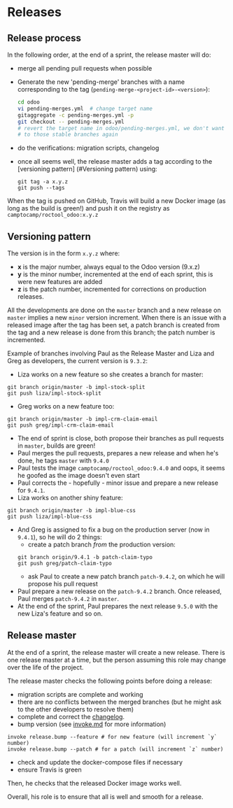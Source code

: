 # Releases

## Release process

In the following order, at the end of a sprint, the release master will do:

* merge all pending pull requests when possible
* Generate the new 'pending-merge' branches with a name corresponding to the tag (`pending-merge-<project-id>-<version>`):

  ```bash
  cd odoo
  vi pending-merges.yml  # change target name
  gitaggregate -c pending-merges.yml -p
  git checkout -- pending-merges.yml
  # revert the target name in odoo/pending-merges.yml, we don't want to write
  # to those stable branches again
  ```

* do the verifications: migration scripts, changelog
* once all seems well, the release master adds a tag according to
  the [versioning pattern] (#Versioning pattern) using:

  ```
  git tag -a x.y.z
  git push --tags
  ```
When the tag is pushed on GitHub, Travis will build a new Docker image (as
long as the build is green!) and push it on the registry as `camptocamp/roctool_odoo:x.y.z`

## Versioning pattern

The version is in the form `x.y.z` where:

* **x** is the major number, always equal to the Odoo version (9.x.z)
* **y** is the minor number, incremented at the end of each sprint, this is
  were new features are added
* **z** is the patch number, incremented for corrections on production releases.

All the developments are done on the `master` branch and a new release on
`master` implies a new `minor` version increment.
When there is an issue with a released image after the tag has been set, a
patch branch is created from the tag and a new release is done from this
branch; the patch number is incremented.

Example of branches involving Paul as the Release Master and Liza and Greg as
developers, the current version is `9.3.2`:

* Liza works on a new feature so she creates a branch for master:

```
git branch origin/master -b impl-stock-split
git push liza/impl-stock-split
```

* Greg works on a new feature too:
```
git branch origin/master -b impl-crm-claim-email
git push greg/impl-crm-claim-email
```
* The end of sprint is close, both propose their branches as pull requests in
  `master`, builds are green!
* Paul merges the pull requests, prepares a new release and when he's done, he
  tags `master` with `9.4.0`
* Paul tests the image `camptocamp/roctool_odoo:9.4.0` and oops, it seems he
  goofed as the image doesn't even start
* Paul corrects the - hopefully - minor issue and prepare a new release for
  `9.4.1`.
* Liza works on another shiny feature:
```
git branch origin/master -b impl-blue-css
git push liza/impl-blue-css
```
* And Greg is assigned to fix a bug on the production server (now in `9.4.1`),
  so he will do 2 things:
  * create a patch branch *from* the production version:
  ```
  git branch origin/9.4.1 -b patch-claim-typo
  git push greg/patch-claim-typo
  ```
  * ask Paul to create a new patch branch `patch-9.4.2`, on which he will
    propose his pull request
* Paul prepare a new release on the `patch-9.4.2` branch. Once released, Paul merges `patch-9.4.2` in `master`.
* At the end of the sprint, Paul prepares the next release `9.5.0` with the new Liza's feature and so on.

## Release master

At the end of a sprint, the release master will create a new release.
There is one release master at a time, but the person assuming this role may
change over the life of the project.

The release master checks the following points before doing a release:

* migration scripts are complete and working
* there are no conflicts between the merged branches (but he might ask to the
  other developers to resolve them)
* complete and correct the [changelog](../HISTORY.rst).
* bump version (see [invoke.md](invoke.md#releasebump) for more information)
```
invoke release.bump --feature # for new feature (will increment `y` number)
invoke release.bump --patch # for a patch (will increment `z` number)

```
* check and update the docker-compose files if necessary
* ensure Travis is green

Then, he checks that the released Docker image works well.

Overall, his role is to ensure that all is well and smooth for a release.
